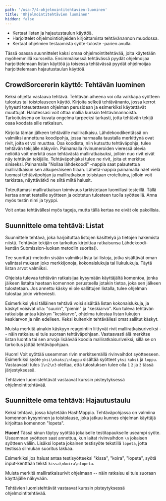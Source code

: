 ```yaml
---
path: '/osa-7/4-ohjelmointitehtavien-luominen'
title: 'Ohjelmointitehtävien luominen'
hidden: false
---
```




<text-box variant='learningObjectives' name='Oppimistavoitteet'>

- Kertaat listan ja hajautustaulun käyttöä.
- Harjoittelet ohjelmointiohjeiden kirjoittamista tehtävänannon muodossa.
- Kertaat ohjelmien testaamista syöte-tuloste -parien avulla.

</text-box>


Tässä osassa suunnittelet kaksi omaa ohjelmointitehtävää, joita käytetään myöhemmillä kursseilla. Ensimmäisessä tehtävässä pyydät ohjelmoijaa harjoittelemaan listan käyttöä ja toisessa tehtävässä pyydät ohjelmoijaa harjoittelemaan hajautustaulun käyttöä.

## CrowdSorcererin käyttö: Tehtävän luominen

Keksi ohjetta vastaava tehtävä. Tehtävän aiheena voi olla vaikkapa syötteen tulostus tai toistolauseen käyttö. Kirjoita selkeä tehtävänanto, jossa kerrot lyhyesti toteutettavan ohjelman perusidean ja esimerkiksi käytettävät muuttujat. Halutessasi voit ottaa mallia kurssin tehtävänannoista. Tarkoituksena on kuvata ongelma tarpeeksi tarkasti, jotta tehtävän tekijä osaa koodata sille ratkaisun.

Kirjoita tämän jälkeen tehtävälle malliratkaisu. Lähdekoodikentässä on valmiiksi annettuna koodipohja, jossa harmaalla taustalla merkittynä ovat rivit, joita et voi muuttaa. Osa koodista, niin kutsuttu tehtäväpohja, tulee tehtävän tekijälle näkyviin. Painamalla rivinumeroiden vieressä olevia neliöitä voit merkitä osan tehtävästä malliratkaisuksi, jolloin nuo rivit eivät näy tehtävän tekijälle. Tehtäväpohjaksi tulee ne rivit, joita et merkitse siniseksi. Painamalla "Nollaa lähdekoodi" -nappia saat palautettua malliratkaisun sen alkuperäiseen tilaan. Lähetä-nappia painamalla näet vielä luomasi tehtäväpohjan ja malliratkaisun toisistaan eroteltuina, jolloin voit tarkistaa, näyttävätkö ne siltä miltä halusit.

Toteuttamasi malliratkaisun toimivuus tarkistetaan luomillasi testeillä. Tällä kertaa annat testeille syötteen ja odotetun tulosteen tuolla syötteellä. Anna myös testin nimi ja tyyppi.

Voit antaa tehtävällesi myös tageja, mutta tällä kertaa ne eivät ole pakollisia.


## Suunnittele oma tehtävä: Listat

Suunnittele tehtävä, joka harjoituttaa listojen käsittelyä ja tietojen hakemista niistä. Tehtävän tekijän on tarkoitus kirjoittaa ratkaisunsa Lähdekoodi-kentän Submission-luokan metodiin suorita().

Tee suorita()-metodin sisään valmiiksi lista tai listoja, jotka sisältävät oman valintasi mukaan joko merkkijonoja, kokonaislukuja tai liukulukuja. Täytä listan arvot valmiiksi.

Ohjeista tulevaa tehtävän ratkaisijaa kysymään käyttäjältä komentoa, jonka jälkeen listalta haetaan komennon perusteella jotakin tietoa, joka sen jälkeen tulostetaan. Jos annettu käsky ei ole sallittujen listalla, tulee ohjelman tulostaa jokin virheviesti.

Esimerkiksi yksi tälläinen tehtävä voisi sisältää listan kokonaislukuja, ja käskyt voisivat olla: "suurin", "pienin" ja "keskiarvo". Kun tuleva tehtävän ratkaisija antaa käskyn "keskiarvo", ohjelma tulostaa listan lukujen keskiarvon ja niin edelleen. Keksi kuitenkin tehtävällesi omat sallitut käskyt.

Muista merkitä ainakin käskyyn reagointiin liittyvät rivit malliratkaisuriveiksi -- näin ratkaisu ei tule suoraan tehtäväpohjaan. Vastaavasti älä merkitse listan luontia tai sen arvoja lisäävää koodia malliratkaisuriveiksi, sillä se on tarkoitus jättää tehtäväpohjaan.

Huom! Voit syöttää useamman rivin merkitsemällä rivinvaihdot syötteeseen. Esimerkiksi syöte `yksi\nkaksi\nloppu` sisältää syötteet `yksi` `kaksi` ja `loppu`. Vastaavasti tulos `1\n2\n3` olettaa, että tulostuksen tulee olla `1` `2` ja `3` tässä järjestyksessä.

Tehtävien luomistehtävät vastaavat kurssin pisteytyksessä ohjelmointitehtävää.


<crowdsorcerer id='26'></crowdsorcerer>




##  Suunnittele oma tehtävä: Hajautustaulu

Keksi tehtävä, jossa käytetään HashMappia. Tehtäväpohjassa on valmiina komennon kysyminen ja toistolause, joka jatkuu kunnes ohjelman käyttäjä kirjoittaa komennon "lopeta".

**Huom!** Tässä sinun täytyy syöttää jokaiselle testitapaukselle useampi syöte. Useamman syötteen saat annettua, kun laitat rivinvaihdon `\n` jokaisen syötteen väliin. Lisäksi lopeta jokainen testisyöte tekstillä `lopeta`, jotta testissä silmukan suoritus lakkaa.

Esimerkiksi jos haluat antaa testisyötteeksi "kissa", "koira", "lopeta", syötä input-kenttään teksti `kissa\nkoira\nlopeta`.

Muista merkitä malliratkaisurivit ohjelmaan -- näin ratkaisu ei tule suoraan käyttäjälle näkyvään.

Tehtävien luomistehtävät vastaavat kurssin pisteytyksessä ohjelmointitehtävää.

<crowdsorcerer id='27'></crowdsorcerer>

